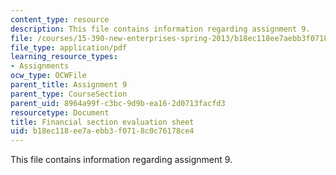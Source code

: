 ```yaml
---
content_type: resource
description: This file contains information regarding assignment 9.
file: /courses/15-390-new-enterprises-spring-2013/b18ec118ee7aebb3f0718c0c76178ce4_MIT15_390S13_assgn9finsheet.pdf
file_type: application/pdf
learning_resource_types:
- Assignments
ocw_type: OCWFile
parent_title: Assignment 9
parent_type: CourseSection
parent_uid: 8964a99f-c3bc-9d9b-ea16-2d0713facfd3
resourcetype: Document
title: Financial section evaluation sheet
uid: b18ec118-ee7a-ebb3-f071-8c0c76178ce4
---
```

This file contains information regarding assignment 9.

